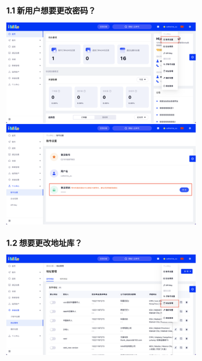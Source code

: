 
## 1.1 新用户想要更改密码？
![avatar](../imgs/1.png)
![avatar](../imgs/2.png)

## 1.2 想要更改地址库？
![avatar](../imgs/3.png)
